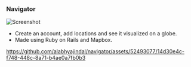 ### Navigator

![Screenshot](https://github.com/alabhyajindal/navigator/assets/52493077/f4ba8f82-dd82-4a5b-8511-73448c7549f8)

- Create an account, add locations and see it visualized on a globe.
- Made using Ruby on Rails and Mapbox.

https://github.com/alabhyajindal/navigator/assets/52493077/14d30e4c-f748-448c-8a71-b4ae0a7fb0b3
